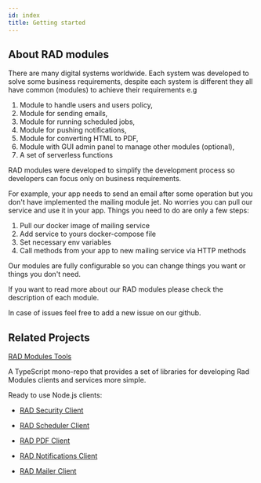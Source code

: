 ```yaml
---
id: index
title: Getting started
---
```


## About RAD modules

There are many digital systems worldwide. Each system was developed to solve some business requirements, despite each system is different they all have common (modules) to achieve their requirements e.g

1. Module to handle users and users policy,
2. Module for sending emails,
3. Module for running scheduled jobs,
4. Module for pushing notifications,
5. Module for converting HTML to PDF,
6. Module with GUI admin panel to manage other modules (optional),
7. A set of serverless functions

RAD modules were developed to simplify the development process so developers can focus only on business requirements.

For example, your app needs to send an email after some operation but you don't have implemented the mailing module jet. No worries you can pull our service and use it in your app. Things you need to do are only a few steps:

1. Pull our docker image of mailing service
2. Add service to yours docker-compose file
3. Set necessary env variables
4. Call methods from your app to new mailing service via HTTP methods

Our modules are fully configurable so you can change things you want or things you don't need.

If you want to read more about our RAD modules please check the description of each module.

In case of issues feel free to add a new issue on our github.


## Related Projects

[RAD Modules Tools](https://github.com/TheSoftwareHouse/rad-modules-tools)

A TypeScript mono-repo that provides a set of libraries for developing Rad Modules clients and services more simple.

Ready to use Node.js clients:


* [RAD Security Client](https://www.npmjs.com/package/@tshio/security-client)

* [RAD Scheduler Client](https://www.npmjs.com/package/@tshio/scheduler-client)

* [RAD PDF Client](https://www.npmjs.com/package/@tshio/pdf-client)

* [RAD Notifications Client](https://www.npmjs.com/package/@tshio/notifications-client)
  
* [RAD Mailer Client](https://www.npmjs.com/package/@tshio/mailer-client)
